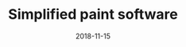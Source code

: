 ---
date: '2018-11-15'
title: 'Simplified paint software'
github: ''
external: ''
ios: ''
android: ''
tech:
  - Java
  - Swing
  - JUnit
company: 'Two-year degree'
showInProjects: true
---